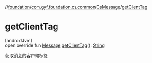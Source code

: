 //[foundation](../../../index.md)/[com.gyf.foundation.cs.common](../index.md)/[CsMessage](index.md)/[getClientTag](get-client-tag.md)

# getClientTag

[androidJvm]\
open override fun [Message](https://developer.android.com/reference/kotlin/android/os/Message.html).[getClientTag](get-client-tag.md)(): [String](https://kotlinlang.org/api/core/kotlin-stdlib/kotlin/-string/index.html)

获取消息的客户端标签